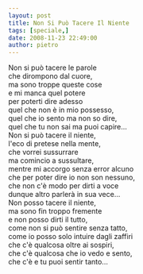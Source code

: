 ```yaml
---
layout: post
title: Non Si Può Tacere Il Niente
tags: [speciale,]
date: 2008-11-23 22:49:00
author: pietro
---
```

Non si può tacere le parole<br/>che dirompono dal cuore,<br/>ma sono troppe queste cose<br/>e mi manca quel potere<br/>per poterti dire adesso<br/>quel che non è in mio possesso,<br/>quel che io sento ma non so dire,<br/>quel che tu non sai ma puoi capire...<br/>Non si può tacere il niente,<br/>l'eco di pretese nella mente,<br/>che vorrei sussurrare<br/>ma comincio a sussultare,<br/>mentre mi accorgo senza error alcuno<br/>che per poter dire io non son nessuno,<br/>che non c'è modo per dirti a voce<br/>dunque altro parlerà in sua vece...<br/>Non posso tacere il niente,<br/>ma sono fin troppo fremente<br/>e non posso dirti il tutto,<br/>come non si può sentire senza tatto,<br/>come io posso solo intuire dagli zaffiri<br/>che c'è qualcosa oltre ai sospiri,<br/>che c'è qualcosa che io vedo e sento,<br/>che c'è e tu puoi sentir tanto...
